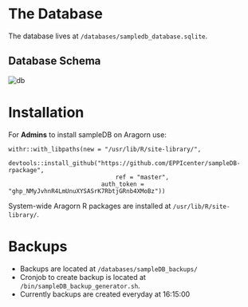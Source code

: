 
# The Database
The database lives at `/databases/sampledb_database.sqlite`.

## Database Schema
![db](https://user-images.githubusercontent.com/95319271/151049473-54f411e9-0fa2-4d3b-be33-32a0d8521a08.png)

# Installation
For **Admins** to install sampleDB on Aragorn use:
```
withr::with_libpaths(new = "/usr/lib/R/site-library/", 
		     devtools::install_github("https://github.com/EPPIcenter/sampleDB-rpackage", 
		     			      ref = "master", 
					      auth_token = "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"))
```

System-wide Aragorn R packages are installed at `/usr/lib/R/site-library/`.

# Backups
- Backups are located at `/databases/sampleDB_backups/`
- Cronjob to create backup is located at `/bin/sampleDB_backup_generator.sh`. 
- Currently backups are created everyday at 16:15:00
